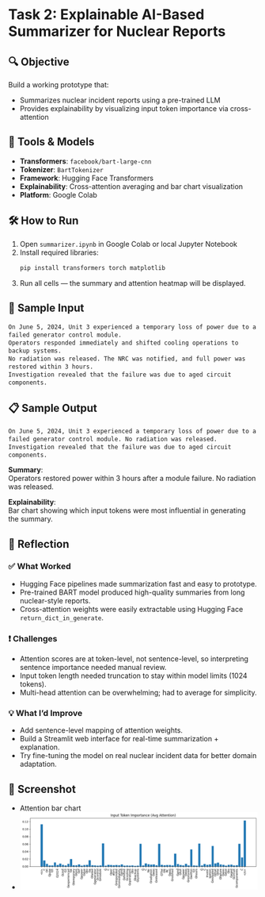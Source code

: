 # Task 2: Explainable AI-Based Summarizer for Nuclear Reports

## 🔍 Objective
Build a working prototype that:
- Summarizes nuclear incident reports using a pre-trained LLM
- Provides explainability by visualizing input token importance via cross-attention

## 🚀 Tools & Models
- **Transformers**: `facebook/bart-large-cnn`
- **Tokenizer**: `BartTokenizer`
- **Framework**: Hugging Face Transformers
- **Explainability**: Cross-attention averaging and bar chart visualization
- **Platform**: Google Colab

## 🛠️ How to Run
1. Open `summarizer.ipynb` in Google Colab or local Jupyter Notebook
2. Install required libraries:
    ```bash
    pip install transformers torch matplotlib
    ```
3. Run all cells — the summary and attention heatmap will be displayed.

## 🧪 Sample Input

```
On June 5, 2024, Unit 3 experienced a temporary loss of power due to a failed generator control module. 
Operators responded immediately and shifted cooling operations to backup systems. 
No radiation was released. The NRC was notified, and full power was restored within 3 hours. 
Investigation revealed that the failure was due to aged circuit components.
```

## 📋 Sample Output

```
On June 5, 2024, Unit 3 experienced a temporary loss of power due to a failed generator control module. No radiation was released. Investigation revealed that the failure was due to aged circuit components.

```

**Summary**:  
Operators restored power within 3 hours after a module failure. No radiation was released.

**Explainability**:  
Bar chart showing which input tokens were most influential in generating the summary.

## 🔄 Reflection

### ✅ What Worked
- Hugging Face pipelines made summarization fast and easy to prototype.
- Pre-trained BART model produced high-quality summaries from long nuclear-style reports.
- Cross-attention weights were easily extractable using Hugging Face `return_dict_in_generate`.

### ❗ Challenges
- Attention scores are at token-level, not sentence-level, so interpreting sentence importance needed manual review.
- Input token length needed truncation to stay within model limits (1024 tokens).
- Multi-head attention can be overwhelming; had to average for simplicity.

### 💡 What I’d Improve
- Add sentence-level mapping of attention weights.
- Build a Streamlit web interface for real-time summarization + explanation.
- Try fine-tuning the model on real nuclear incident data for better domain adaptation.

## 📸 Screenshot
- Attention bar chart
- ![Attention Bar Chart](./image.png)

